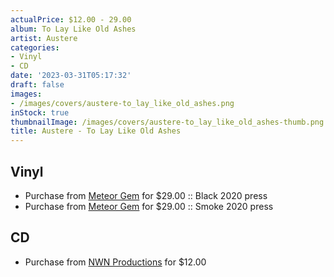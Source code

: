 ```yaml
---
actualPrice: $12.00 - 29.00
album: To Lay Like Old Ashes
artist: Austere
categories:
- Vinyl
- CD
date: '2023-03-31T05:17:32'
draft: false
images:
- /images/covers/austere-to_lay_like_old_ashes.png
inStock: true
thumbnailImage: /images/covers/austere-to_lay_like_old_ashes-thumb.png
title: Austere - To Lay Like Old Ashes
---
```


## Vinyl
* Purchase from [Meteor Gem](https://meteor-gem.com/products/austere-to-lay-like-old-ashes) for $29.00 :: Black 2020 press
* Purchase from [Meteor Gem](https://meteor-gem.com/products/austere-to-lay-like-old-ashes) for $29.00 :: Smoke 2020 press
## CD
* Purchase from [NWN Productions](http://shop.nwnprod.com/index.php?route=product/product&path=93&product_id=32882&sort=pd.name&order=ASC) for $12.00

